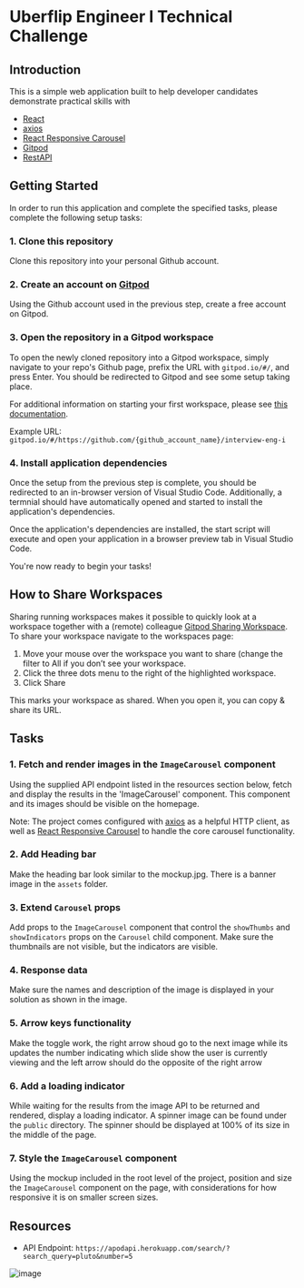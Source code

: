 # Uberflip Engineer I Technical Challenge

## Introduction

This is a simple web application built to help developer candidates demonstrate practical skills with

* [React](https://reactjs.org/)
* [axios](https://www.npmjs.com/package/axios)
* [React Responsive Carousel](https://www.npmjs.com/package/react-responsive-carousel)
* [Gitpod](https://www.gitpod.io/)
* [RestAPI](https://apodapi.herokuapp.com/search/?search_query=pluto&number=5)

## Getting Started

In order to run this application and complete the specified tasks, please complete the following setup tasks:

### 1. Clone this repository

Clone this repository into your personal Github account.

### 2. Create an account on [Gitpod](https://www.gitpod.io/)

Using the Github account used in the previous step, create a free account on Gitpod.

### 3. Open the repository in a Gitpod workspace

To open the newly cloned repository into a Gitpod workspace, simply navigate to your repo's Github page, prefix the URL with `gitpod.io/#/`, and press Enter. You should be redirected to Gitpod and see some setup taking place.

For additional information on starting your first workspace, please see [this documentation](https://www.gitpod.io/docs/getting-started#start-your-first-workspace).

Example URL: `gitpod.io/#/https://github.com/{github_account_name}/interview-eng-i`

### 4. Install application dependencies

Once the setup from the previous step is complete, you should be redirected to an in-browser version of Visual Studio Code. Additionally, a termnial should have automatically opened and started to install the application's dependencies.

Once the application's dependencies are installed, the start script will execute and open your application in a browser preview tab in Visual Studio Code.

You're now ready to begin your tasks!

## How to Share Workspaces

Sharing running workspaces makes it possible to quickly look at a workspace together with a (remote) colleague [Gitpod Sharing Workspace](https://www.gitpod.io/docs/sharing-and-collaboration#sharing-running-workspaces).
To share your workspace navigate to the workspaces page:

1. Move your mouse over the workspace you want to share (change the filter to All if you don’t see your workspace.
2. Click the three dots menu to the right of the highlighted workspace.
3. Click Share

This marks your workspace as shared. When you open it, you can copy & share its URL.

## Tasks

### 1. Fetch and render images in the `ImageCarousel` component

Using the supplied API endpoint listed in the resources section below, fetch and display the results in the 'ImageCarousel' component. This component and its images should be visible on the homepage.

Note: The project comes configured with [axios](https://www.npmjs.com/package/axios) as a helpful HTTP client, as well as [React Responsive Carousel](https://www.npmjs.com/package/react-responsive-carousel) to handle the core carousel functionality.

### 2. Add Heading bar

Make the heading bar look similar to the mockup.jpg.  There is a banner image in the `assets` folder.

### 3. Extend `Carousel` props

Add props to the `ImageCarousel` component that control the `showThumbs` and `showIndicators` props on the `Carousel` child component.  Make sure the thumbnails are not visible, but the indicators are visible.

### 4. Response data

Make sure the names and description of the image is displayed in your solution as shown in the image.

### 5. Arrow keys functionality

Make the toggle work, the right arrow shoud go to the next image while its updates the number indicating which slide show the user is currently viewing and the left arrow should do the opposite of the right arrow

### 6. Add a loading indicator

While waiting for the results from the image API to be returned and rendered, display a loading indicator. A spinner image can be found under the `public` directory. The spinner should be displayed at 100% of its size in the middle of the page.

### 7. Style the `ImageCarousel` component

Using the mockup included in the root level of the project, position and size the `ImageCarousel` component on the page, with considerations for how responsive it is on smaller screen sizes.

## Resources

* API Endpoint: `https://apodapi.herokuapp.com/search/?search_query=pluto&number=5`

![image](https://user-images.githubusercontent.com/86728303/148115843-e09f2ef5-43a3-4727-aab0-bffbe2105824.png)
